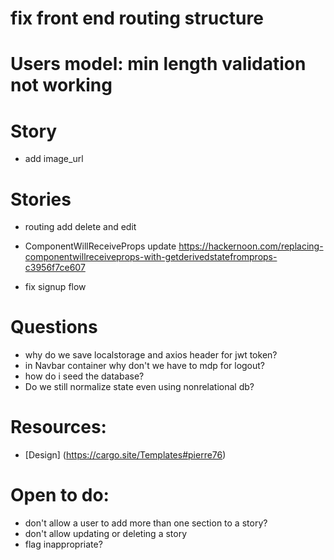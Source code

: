 # fix front end routing structure 
# Users model: min length validation not working

# Story 
* add image_url 

# Stories
* routing add delete and edit 

* ComponentWillReceiveProps update https://hackernoon.com/replacing-componentwillreceiveprops-with-getderivedstatefromprops-c3956f7ce607 

* fix signup flow

# Questions
* why do we save localstorage and axios header for jwt token?
* in Navbar container why don't we have to mdp for logout? 
* how do i seed the database? 
* Do we still normalize state even using nonrelational db? 

# Resources:
* [Design] (https://cargo.site/Templates#pierre76)

# Open to do:
* don't allow a user to add more than one section to a story? 
* don't allow updating or deleting a story
* flag inappropriate? 
